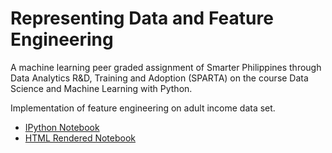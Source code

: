 # Representing Data and Feature Engineering
A machine learning peer graded assignment of Smarter Philippines through Data Analytics R&D, Training and Adoption (SPARTA) on the course Data Science and Machine Learning with Python.

Implementation of feature engineering on adult income data set.
* [IPython Notebook](representing_data_and_feature_engineering.ipynb)
* [HTML Rendered Notebook](https://htmlpreview.github.io/?https://github.com/hyoaru/sparta-representing-data-and-feature-engineering/blob/master/representing_data_and_feature_engineering.html)

